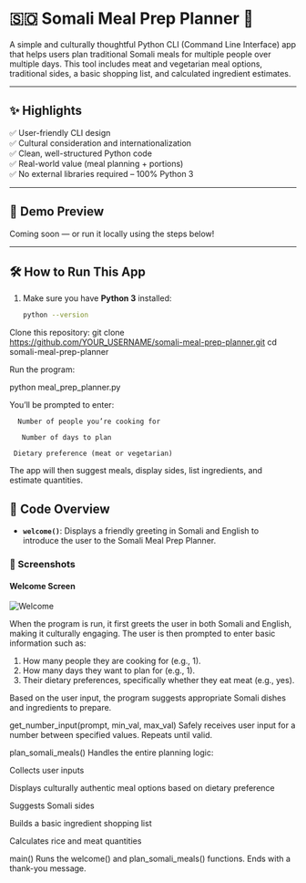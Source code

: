 
 
# 🇸🇴 Somali Meal Prep Planner 🥘

A simple and culturally thoughtful Python CLI (Command Line Interface) app that helps users plan traditional Somali meals for multiple people over multiple days. This tool includes meat and vegetarian meal options, traditional sides, a basic shopping list, and calculated ingredient estimates.

---

## ✨ Highlights

✅ User-friendly CLI design  
✅ Cultural consideration and internationalization  
✅ Clean, well-structured Python code  
✅ Real-world value (meal planning + portions)  
✅ No external libraries required – 100% Python 3  

---

## 📸 Demo Preview

Coming soon — or run it locally using the steps below!

---

## 🛠️ How to Run This App

1. Make sure you have **Python 3** installed:
   ```bash
   python --version


Clone this repository:
git clone https://github.com/YOUR_USERNAME/somali-meal-prep-planner.git
cd somali-meal-prep-planner

Run the program:

python meal_prep_planner.py

You’ll be prompted to enter:

      Number of people you’re cooking for
   
       Number of days to plan
   
     Dietary preference (meat or vegetarian)
  

The app will then suggest meals, display sides, list ingredients, and estimate quantities.



## 🧠 Code Overview

- **`welcome()`**: Displays a friendly greeting in Somali and English to introduce the user to the Somali Meal Prep Planner.

### 📸 Screenshots

#### Welcome Screen
![Welcome](screenshots.png)

When the program is run, it first greets the user in both Somali and English, making it culturally engaging. The user is then prompted to enter basic information such as:
1. How many people they are cooking for (e.g., 1).
2. How many days they want to plan for (e.g., 1).
3. Their dietary preferences, specifically whether they eat meat (e.g., yes).

Based on the user input, the program suggests appropriate Somali dishes and ingredients to prepare.






get_number_input(prompt, min_val, max_val)
Safely receives user input for a number between specified values. Repeats until valid.

plan_somali_meals()
Handles the entire planning logic:

Collects user inputs

Displays culturally authentic meal options based on dietary preference

Suggests Somali sides

Builds a basic ingredient shopping list

Calculates rice and meat quantities

main()
Runs the welcome() and plan_somali_meals() functions. Ends with a thank-you message.


